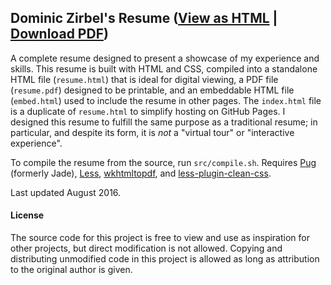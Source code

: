 ## Dominic Zirbel's Resume ([View as HTML](http://djynth.github.io/resume) | [Download PDF](http://djynth.github.io/resume/resume.pdf))

A complete resume designed to present a showcase of my experience and skills. This resume is built with HTML and CSS, compiled into a standalone HTML file (`resume.html`) that is ideal for digital viewing, a PDF file (`resume.pdf`) designed to be printable, and an embeddable HTML file (`embed.html`) used to include the resume in other pages. The `index.html` file is a duplicate of `resume.html` to simplify hosting on GitHub Pages. I designed this resume to fulfill the same purpose as a traditional resume; in particular, and despite its form, it is _not_ a "virtual tour" or "interactive experience".

To compile the resume from the source, run `src/compile.sh`. Requires [Pug](https://github.com/pugjs/pug) (formerly Jade), [Less](http://lesscss.org/), [wkhtmltopdf](http://wkhtmltopdf.org/), and [less-plugin-clean-css](https://github.com/less/less-plugin-clean-css).

Last updated August 2016.

#### License

The source code for this project is free to view and use as inspiration for other projects, but direct modification is not allowed. Copying and distributing unmodified code in this project is allowed as long as attribution to the original author is given.
